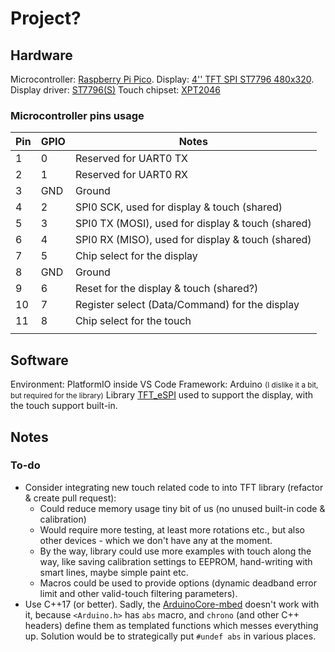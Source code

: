 
# Project?



## Hardware 

Microcontroller: [Raspberry Pi Pico](https://www.raspberrypi.com/documentation/microcontrollers/raspberry-pi-pico.html).
Display: [4'' TFT SPI ST7796 480x320](http://www.lcdwiki.com/4.0inch_SPI_Module_ST7796).
Display driver: [ST7796(S)](https://www.displayfuture.com/Display/datasheet/controller/ST7796s.pdf)
Touch chipset: [XPT2046](https://grobotronics.com/images/datasheets/xpt2046-datasheet.pdf)

### Microcontroller pins usage

| Pin | GPIO | Notes                                                           |
|-----|------|-----------------------------------------------------------------|
|    1 |    0 | Reserved for UART0 TX                                          |
|    2 |    1 | Reserved for UART0 RX                                          |
|    3 |  GND | Ground                                                         |
|    4 |    2 | SPI0 SCK, used for display & touch (shared)                    |
|    5 |    3 | SPI0 TX (MOSI), used for display & touch (shared)              |
|    6 |    4 | SPI0 RX (MISO), used for display & touch (shared)              |
|    7 |    5 | Chip select for the display                                    |
|    8 |  GND | Ground                                                         |
|    9 |    6 | Reset for the display & touch (shared?)                        |
|   10 |    7 | Register select (Data/Command) for the display                 |
|   11 |    8 | Chip select for the touch                                      |
|      |      |                                                                |



## Software

Environment: PlatformIO inside VS Code
Framework: Arduino <small>(I dislike it a bit, but required for the library)</small>
Library [TFT_eSPI](https://github.com/Bodmer/TFT_eSPI) used to support the display, with the touch support built-in.



## Notes

### To-do

+ Consider integrating new touch related code to into TFT library (refactor & create pull request): 
	+ Could reduce memory usage tiny bit of us (no unused built-in code & calibration)
	+ Would require more testing, at least more rotations etc., but also other devices - which we don't have any at the moment.
	+ By the way, library could use more examples with touch along the way, like saving calibration settings to EEPROM, hand-writing with smart lines, maybe simple paint etc.
	+ Macros could be used to provide options (dynamic deadband error limit and other valid-touch filtering parameters).
+ Use C++17 (or better). Sadly, the [ArduinoCore-mbed](https://github.com/arduino/ArduinoCore-mbed) doesn't work with it, because `<Arduino.h>` has `abs` macro, and `chrono` (and other C++ headers) define them as templated functions which messes everything up. Solution would be to strategically put `#undef abs` in various places.


